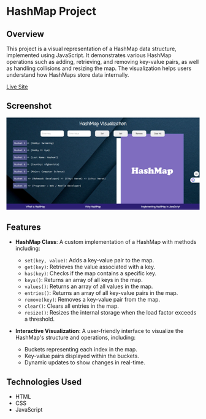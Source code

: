 # HashMap Project

## Overview

This project is a visual representation of a HashMap data structure, implemented using JavaScript. It demonstrates various HashMap operations such as adding, retrieving, and removing key-value pairs, as well as handling collisions and resizing the map. The visualization helps users understand how HashMaps store data internally.

[Live Site](https://mahmoodhashem.github.io/The_Odin_Projects/JavaScript-exercises/hashMap/index.html)

## Screenshot
![](./images/screenhot.png)

## Features

- **HashMap Class**: A custom implementation of a HashMap with methods including:

  - `set(key, value)`: Adds a key-value pair to the map.
  - `get(key)`: Retrieves the value associated with a key.
  - `has(key)`: Checks if the map contains a specific key.
  - `keys()`: Returns an array of all keys in the map.
  - `values()`: Returns an array of all values in the map.
  - `entries()`: Returns an array of all key-value pairs in the map.
  - `remove(key)`: Removes a key-value pair from the map.
  - `clear()`: Clears all entries in the map.
  - `resize()`: Resizes the internal storage when the load factor exceeds a threshold.
- **Interactive Visualization**: A user-friendly interface to visualize the HashMap's structure and operations, including:

  - Buckets representing each index in the map.
  - Key-value pairs displayed within the buckets.
  - Dynamic updates to show changes in real-time.

## Technologies Used

- HTML
- CSS
- JavaScript
